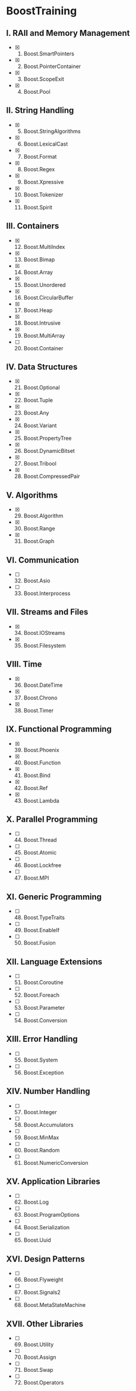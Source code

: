 # BoostTraining

## I. RAII and Memory Management
* [x] 1. Boost.SmartPointers
* [x] 2. Boost.PointerContainer
* [x] 3. Boost.ScopeExit
* [x] 4. Boost.Pool

## II. String Handling

* [x] 5. Boost.StringAlgorithms
* [x] 6. Boost.LexicalCast
* [x] 7. Boost.Format
* [x] 8. Boost.Regex
* [x] 9. Boost.Xpressive
* [x] 10. Boost.Tokenizer
* [x] 11. Boost.Spirit

## III. Containers

* [x] 12. Boost.MultiIndex
* [x] 13. Boost.Bimap
* [x] 14. Boost.Array
* [x] 15. Boost.Unordered
* [x] 16. Boost.CircularBuffer
* [x] 17. Boost.Heap
* [x] 18. Boost.Intrusive
* [x] 19. Boost.MultiArray
* [ ] 20. Boost.Container

## IV. Data Structures

* [x] 21. Boost.Optional
* [x] 22. Boost.Tuple
* [x] 23. Boost.Any
* [x] 24. Boost.Variant
* [x] 25. Boost.PropertyTree
* [x] 26. Boost.DynamicBitset
* [x] 27. Boost.Tribool
* [x] 28. Boost.CompressedPair

## V. Algorithms

* [x] 29. Boost.Algorithm
* [x] 30. Boost.Range
* [x] 31. Boost.Graph

## VI. Communication

* [ ] 32. Boost.Asio
* [ ] 33. Boost.Interprocess

## VII. Streams and Files

* [x] 34. Boost.IOStreams
* [x] 35. Boost.Filesystem

## VIII. Time

* [x] 36. Boost.DateTime
* [x] 37. Boost.Chrono
* [x] 38. Boost.Timer

## IX. Functional Programming

* [x] 39. Boost.Phoenix
* [x] 40. Boost.Function
* [x] 41. Boost.Bind
* [x] 42. Boost.Ref
* [x] 43. Boost.Lambda

## X. Parallel Programming

* [ ] 44. Boost.Thread
* [ ] 45. Boost.Atomic
* [ ] 46. Boost.Lockfree
* [ ] 47. Boost.MPI

## XI. Generic Programming

* [ ] 48. Boost.TypeTraits
* [ ] 49. Boost.EnableIf
* [ ] 50. Boost.Fusion

## XII. Language Extensions

* [ ] 51. Boost.Coroutine
* [ ] 52. Boost.Foreach
* [ ] 53. Boost.Parameter
* [ ] 54. Boost.Conversion

## XIII. Error Handling

* [ ] 55. Boost.System
* [ ] 56. Boost.Exception

## XIV. Number Handling

* [ ] 57. Boost.Integer
* [ ] 58. Boost.Accumulators
* [ ] 59. Boost.MinMax
* [ ] 60. Boost.Random
* [ ] 61. Boost.NumericConversion

## XV. Application Libraries

* [ ] 62. Boost.Log
* [ ] 63. Boost.ProgramOptions
* [ ] 64. Boost.Serialization
* [ ] 65. Boost.Uuid

## XVI. Design Patterns

* [ ] 66. Boost.Flyweight
* [ ] 67. Boost.Signals2
* [ ] 68. Boost.MetaStateMachine

## XVII. Other Libraries

* [ ] 69. Boost.Utility
* [ ] 70. Boost.Assign
* [ ] 71. Boost.Swap
* [ ] 72. Boost.Operators
